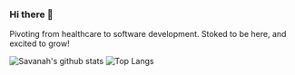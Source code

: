 ### Hi there 👋

Pivoting from healthcare to software development. Stoked to be here, and excited to grow!

![Savanah's github stats](https://github-readme-stats.vercel.app/api?username=strewm&theme=solarized-light)
![Top Langs](https://github-readme-stats.vercel.app/api/top-langs/?username=strewm&layout=compact&theme=solarized-light)

<!--
**strewm/strewm** is a ✨ _special_ ✨ repository because its `README.md` (this file) appears on your GitHub profile.

Here are some ideas to get you started:

- 🔭 I’m currently working on ...
- 🌱 I’m currently learning ...
- 👯 I’m looking to collaborate on ...
- 🤔 I’m looking for help with ...
- 💬 Ask me about ...
- 📫 How to reach me: ...
- 😄 Pronouns: ...
- ⚡ Fun fact: ...
-->
